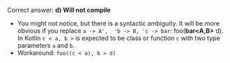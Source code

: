 Correct answer: **d) Will not compile**

* You might not notice, but there is a syntactic ambiguity. It will be more obvious if you replace `a -> A',  'b -> B, 'c -> bar`: foo(**bar<A,B>** d).
In Kotlin `c < a, b >` is expected to be class or function `c` with two type parameters `a` and `b`.  
* Workaround: `foo((c < a), b > d)`
